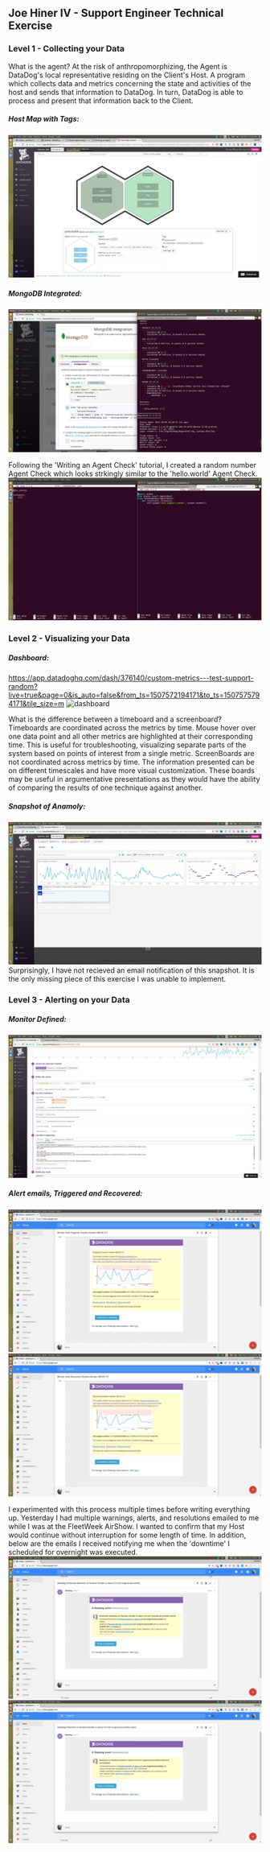 ## Joe Hiner IV - Support Engineer Technical Exercise

### Level 1 - Collecting your Data

What is the agent?
At the risk of anthropomorphizing, the Agent is DataDog's local representative residing on the Client's Host. A program which collects data and metrics concerning the state and activities of the host and sends that information to DataDog. In turn, DataDog is able to process and present that information back to the Client.

##### Host Map with Tags:
![hostMapWithTags](screens/hostMapWithTags.png)

##### MongoDB Integrated:
![mongodbIntegration2](screens/mongodbIntegration2.png)

Following the 'Writing an Agent Check' tutorial, I created a random number Agent Check which looks strkingly similar to the 'hello.world' Agent Check.
![testSupportRandom](screens/testSupportRandom.png)


### Level 2 - Visualizing your Data

##### Dashboard:
https://app.datadoghq.com/dash/376140/custom-metrics---test-support-random?live=true&page=0&is_auto=false&from_ts=1507572194171&to_ts=1507575794171&tile_size=m
![dashboard](screen/dashboard.png)

What is the difference between a timeboard and a screenboard?
Timeboards are coordinated across the metrics by time. Mouse hover over one data point and all other metrics are highlighted at their corresponding time. This is useful for troubleshooting, visualizing separate parts of the system based on points of interest from a single metric.
ScreenBoards are not coordinated across metrics by time. The information presented can be on different timescales and have more visual customization. These boards may be useful in argumentative presentations as they would have the ability of comparing the results of one technique against another.

##### Snapshot of Anamoly:
![snapshotAnomaly](screens/snapshotAnomaly.png)
Surprisingly, I have not recieved an email notification of this snapshot. It is the only missing piece of this exercise I was unable to implement.


### Level 3 - Alerting on your Data

##### Monitor Defined:
![monitorDefined2](screens/monitorDefined2.png)

##### Alert emails, Triggered and Recovered:
![alertTriggered](screens/alertTriggered.png)
![alertRecovred](screens/alertRecovered.png)


I experimented with this process multiple times before writing everything up. Yesterday I had multiple warnings, alerts, and resolutions emailed to me while I was at the FleetWeek AirShow. I wanted to confirm that my Host would continue without interruption for some length of time. In addition, below are the emails I received notifying me when the 'downtime' I scheduled for overnight was executed.
![scheduledDowntime](screens/scheduledDowntime.png)
![scheduledDowntimeEnded](screens/scheduledDowntimeEnded.png)
